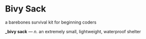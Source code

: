 # Bivy Sack

a barebones survival kit for beginning coders

**_bivy sack** — _n._ an extremely small, lightweight, waterproof shelter

